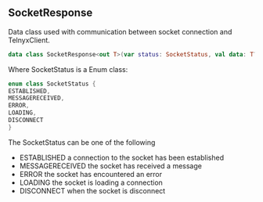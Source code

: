 ## SocketResponse

Data class used with communication between socket connection and TelnyxClient.

```kotlin
data class SocketResponse<out T>(var status: SocketStatus, val data: T?, val errorMessage: String?)
```

Where SocketStatus is a Enum class:

```kotlin
enum class SocketStatus {
ESTABLISHED,
MESSAGERECEIVED,
ERROR,
LOADING,
DISCONNECT
}
```

The SocketStatus can be one of the following
* ESTABLISHED a connection to the socket has been established
* MESSAGERECEIVED the socket has received a message
* ERROR the socket has encountered an error
* LOADING the socket is loading a connection
* DISCONNECT when the socket is disconnect

  
